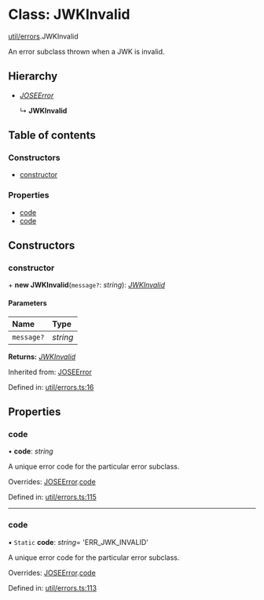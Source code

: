 # Class: JWKInvalid

[util/errors](../modules/util_errors.md).JWKInvalid

An error subclass thrown when a JWK is invalid.

## Hierarchy

- [*JOSEError*](util_errors.joseerror.md)

  ↳ **JWKInvalid**

## Table of contents

### Constructors

- [constructor](util_errors.jwkinvalid.md#constructor)

### Properties

- [code](util_errors.jwkinvalid.md#code)
- [code](util_errors.jwkinvalid.md#code)

## Constructors

### constructor

\+ **new JWKInvalid**(`message?`: *string*): [*JWKInvalid*](util_errors.jwkinvalid.md)

#### Parameters

| Name | Type |
| :------ | :------ |
| `message?` | *string* |

**Returns:** [*JWKInvalid*](util_errors.jwkinvalid.md)

Inherited from: [JOSEError](util_errors.joseerror.md)

Defined in: [util/errors.ts:16](https://github.com/panva/jose/blob/v3.12.2/src/util/errors.ts#L16)

## Properties

### code

• **code**: *string*

A unique error code for the particular error subclass.

Overrides: [JOSEError](util_errors.joseerror.md).[code](util_errors.joseerror.md#code)

Defined in: [util/errors.ts:115](https://github.com/panva/jose/blob/v3.12.2/src/util/errors.ts#L115)

___

### code

▪ `Static` **code**: *string*= 'ERR\_JWK\_INVALID'

A unique error code for the particular error subclass.

Overrides: [JOSEError](util_errors.joseerror.md).[code](util_errors.joseerror.md#code)

Defined in: [util/errors.ts:113](https://github.com/panva/jose/blob/v3.12.2/src/util/errors.ts#L113)
